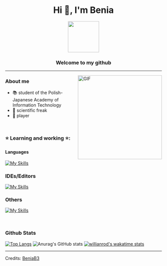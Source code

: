 
<h1 align="center">Hi 👋, I'm Benia</h1>
<div id="header" align="center">

  <img src="https://media.giphy.com/media/v1.Y2lkPTc5MGI3NjExZmFmZTExYTBjNjI3ZTEyYTIwMDhjN2E2YzNiMDhlMDU1NDg1MmRkMyZjdD1n/6vj5quVNRhoQw/giphy.gif" width="100"/>
</div>
<h3 align="center">Welcome to my github </h3>





----






<img align="right" height="270px" alt="GIF" src="https://user-images.githubusercontent.com/104169955/221680189-a0f02da4-2548-4565-a786-71201db22a46.gif" />

### About me
- 📚 student of the Polish-Japanese Academy of Information Technology
- 🌌 scientific freak
- 👾 player

<br>

### ⭐ Learning and working ⭐: 
#### Languages
[![My Skills](https://skillicons.dev/icons?i=java,python,cpp,&theme=dark)](https://skillicons.dev)

### IDEs/Editors

[![My Skills](https://skillicons.dev/icons?i=vscode,idea,vim&theme=dark)](https://skillicons.dev)

### Others
[![My Skills](https://skillicons.dev/icons?i=git&theme=dark)](https://skillicons.dev)


   

<br>



### Github Stats

[![Top Langs](https://github-readme-stats.vercel.app/api/top-langs/?username=beniab3&layout=compact&theme=rose_pine)](https://github.com/anuraghazra/github-readme-stats)
![Anurag's GitHub stats](https://github-readme-stats.vercel.app/api?username=beniab3&show_icons=true&theme=rose_pine)
[![willianrod's wakatime stats](https://github-readme-stats.vercel.app/api/wakatime?username=beniaB3&layout=compact&theme=rose_pine)](https://github.com/anuraghazra/github-readme-stats)



-----
Credits: [BeniaB3](https://github.com/beniab3)





